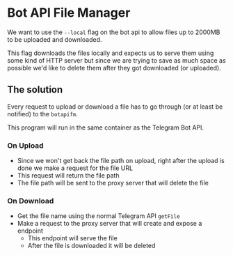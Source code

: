 # Bot API File Manager

We want to use the `--local` flag on the bot api to allow files up to 2000MB to be uploaded and downloaded.

This flag downloads the files locally and expects us to serve them using some kind of HTTP server but since we are trying to save as much space as possible we'd like to delete them after they got downloaded (or uploaded).

## The solution

Every request to upload or download a file has to go through (or at least be notified) to the `botapifm`.

This program will run in the same container as the Telegram Bot API.

### On Upload

 - Since we won't get back the file path on upload, right after the upload is done we make a request for the file URL
 - This request will return the file path
 - The file path will be sent to the proxy server that will delete the file

### On Download

 - Get the file name using the normal Telegram API `getFile`
 - Make a request to the proxy server that will create and expose a endpoint
   - This endpoint will serve the file
   - After the file is downloaded it will be deleted
